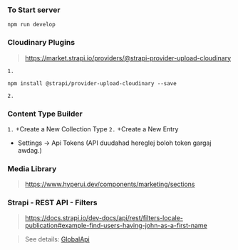 ### To Start server

```
npm run develop
```

### Cloudinary Plugins

> https://market.strapi.io/providers/@strapi-provider-upload-cloudinary

`1.`

```
npm install @strapi/provider-upload-cloudinary --save
```

`2.`

### Content Type Builder

`1.` +Create a New Collection Type
`2.` +Create a New Entry

- Settings -> Api Tokens (API duudahad hereglej boloh token gargaj awdag.)

### Media Library

> https://www.hyperui.dev/components/marketing/sections

### Strapi - REST API - Filters

> https://docs.strapi.io/dev-docs/api/rest/filters-locale-publication#example-find-users-having-john-as-a-first-name

> See details: [GlobalApi](doctor-appointment-web/src//app/_utilities/GlobalApi.tsx)
